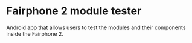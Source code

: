 # Fairphone 2 module tester
Android app that allows users to test the modules and their components inside the Fairphone 2.
